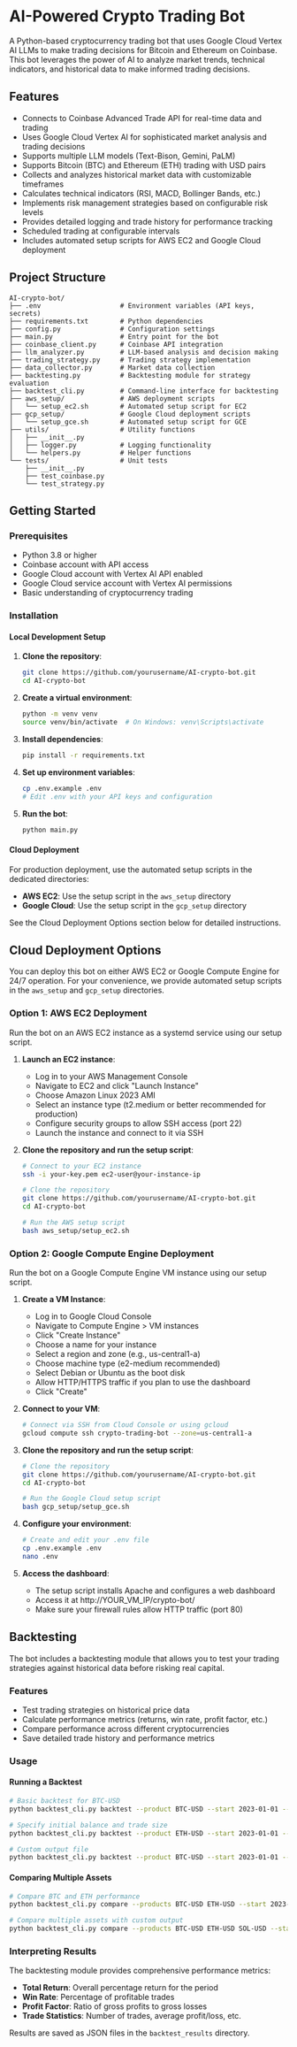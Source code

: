 # AI-Powered Crypto Trading Bot

A Python-based cryptocurrency trading bot that uses Google Cloud Vertex AI LLMs to make trading decisions for Bitcoin and Ethereum on Coinbase. This bot leverages the power of AI to analyze market trends, technical indicators, and historical data to make informed trading decisions.

## Features

- Connects to Coinbase Advanced Trade API for real-time data and trading
- Uses Google Cloud Vertex AI for sophisticated market analysis and trading decisions
- Supports multiple LLM models (Text-Bison, Gemini, PaLM)
- Supports Bitcoin (BTC) and Ethereum (ETH) trading with USD pairs
- Collects and analyzes historical market data with customizable timeframes
- Calculates technical indicators (RSI, MACD, Bollinger Bands, etc.)
- Implements risk management strategies based on configurable risk levels
- Provides detailed logging and trade history for performance tracking
- Scheduled trading at configurable intervals
- Includes automated setup scripts for AWS EC2 and Google Cloud deployment

## Project Structure

```
AI-crypto-bot/
├── .env                    # Environment variables (API keys, secrets)
├── requirements.txt        # Python dependencies
├── config.py               # Configuration settings
├── main.py                 # Entry point for the bot
├── coinbase_client.py      # Coinbase API integration
├── llm_analyzer.py         # LLM-based analysis and decision making
├── trading_strategy.py     # Trading strategy implementation
├── data_collector.py       # Market data collection
├── backtesting.py          # Backtesting module for strategy evaluation
├── backtest_cli.py         # Command-line interface for backtesting
├── aws_setup/              # AWS deployment scripts
│   └── setup_ec2.sh        # Automated setup script for EC2
├── gcp_setup/              # Google Cloud deployment scripts
│   └── setup_gce.sh        # Automated setup script for GCE
├── utils/                  # Utility functions
│   ├── __init__.py
│   ├── logger.py           # Logging functionality
│   └── helpers.py          # Helper functions
└── tests/                  # Unit tests
    ├── __init__.py
    ├── test_coinbase.py
    └── test_strategy.py
```

## Getting Started

### Prerequisites

- Python 3.8 or higher
- Coinbase account with API access
- Google Cloud account with Vertex AI API enabled
- Google Cloud service account with Vertex AI permissions
- Basic understanding of cryptocurrency trading

### Installation

#### Local Development Setup

1. **Clone the repository**:
   ```bash
   git clone https://github.com/yourusername/AI-crypto-bot.git
   cd AI-crypto-bot
   ```

2. **Create a virtual environment**:
   ```bash
   python -m venv venv
   source venv/bin/activate  # On Windows: venv\Scripts\activate
   ```

3. **Install dependencies**:
   ```bash
   pip install -r requirements.txt
   ```

4. **Set up environment variables**:
   ```bash
   cp .env.example .env
   # Edit .env with your API keys and configuration
   ```

5. **Run the bot**:
   ```bash
   python main.py
   ```

#### Cloud Deployment

For production deployment, use the automated setup scripts in the dedicated directories:

- **AWS EC2**: Use the setup script in the `aws_setup` directory
- **Google Cloud**: Use the setup script in the `gcp_setup` directory

See the Cloud Deployment Options section below for detailed instructions.

## Cloud Deployment Options

You can deploy this bot on either AWS EC2 or Google Compute Engine for 24/7 operation. For your convenience, we provide automated setup scripts in the `aws_setup` and `gcp_setup` directories.

### Option 1: AWS EC2 Deployment

Run the bot on an AWS EC2 instance as a systemd service using our setup script.

1. **Launch an EC2 instance**:
   - Log in to your AWS Management Console
   - Navigate to EC2 and click "Launch Instance"
   - Choose Amazon Linux 2023 AMI
   - Select an instance type (t2.medium or better recommended for production)
   - Configure security groups to allow SSH access (port 22)
   - Launch the instance and connect to it via SSH

2. **Clone the repository and run the setup script**:
   ```bash
   # Connect to your EC2 instance
   ssh -i your-key.pem ec2-user@your-instance-ip
   
   # Clone the repository
   git clone https://github.com/yourusername/AI-crypto-bot.git
   cd AI-crypto-bot
   
   # Run the AWS setup script
   bash aws_setup/setup_ec2.sh
   ```
### Option 2: Google Compute Engine Deployment

Run the bot on a Google Compute Engine VM instance using our setup script.

1. **Create a VM Instance**:
   - Log in to Google Cloud Console
   - Navigate to Compute Engine > VM instances
   - Click "Create Instance"
   - Choose a name for your instance
   - Select a region and zone (e.g., us-central1-a)
   - Choose machine type (e2-medium recommended)
   - Select Debian or Ubuntu as the boot disk
   - Allow HTTP/HTTPS traffic if you plan to use the dashboard
   - Click "Create"

2. **Connect to your VM**:
   ```bash
   # Connect via SSH from Cloud Console or using gcloud
   gcloud compute ssh crypto-trading-bot --zone=us-central1-a
   ```

3. **Clone the repository and run the setup script**:
   ```bash
   # Clone the repository
   git clone https://github.com/yourusername/AI-crypto-bot.git
   cd AI-crypto-bot
   
   # Run the Google Cloud setup script
   bash gcp_setup/setup_gce.sh
   ```

4. **Configure your environment**:
   ```bash
   # Create and edit your .env file
   cp .env.example .env
   nano .env
   ```

5. **Access the dashboard**:
   - The setup script installs Apache and configures a web dashboard
   - Access it at http://YOUR_VM_IP/crypto-bot/
   - Make sure your firewall rules allow HTTP traffic (port 80)

## Backtesting

The bot includes a backtesting module that allows you to test your trading strategies against historical data before risking real capital.

### Features

- Test trading strategies on historical price data
- Calculate performance metrics (returns, win rate, profit factor, etc.)
- Compare performance across different cryptocurrencies
- Save detailed trade history and performance metrics

### Usage

#### Running a Backtest

```bash
# Basic backtest for BTC-USD
python backtest_cli.py backtest --product BTC-USD --start 2023-01-01 --end 2023-12-31

# Specify initial balance and trade size
python backtest_cli.py backtest --product ETH-USD --start 2023-01-01 --end 2023-12-31 --balance 5000 --trade-size 500

# Custom output file
python backtest_cli.py backtest --product BTC-USD --start 2023-01-01 --end 2023-12-31 --output btc_2023_results.json
```

#### Comparing Multiple Assets

```bash
# Compare BTC and ETH performance
python backtest_cli.py compare --products BTC-USD ETH-USD --start 2023-01-01 --end 2023-12-31

# Compare multiple assets with custom output
python backtest_cli.py compare --products BTC-USD ETH-USD SOL-USD --start 2023-01-01 --end 2023-12-31 --output crypto_comparison_2023.json
```

### Interpreting Results

The backtesting module provides comprehensive performance metrics:

- **Total Return**: Overall percentage return for the period
- **Win Rate**: Percentage of profitable trades
- **Profit Factor**: Ratio of gross profits to gross losses
- **Trade Statistics**: Number of trades, average profit/loss, etc.

Results are saved as JSON files in the `backtest_results` directory.
